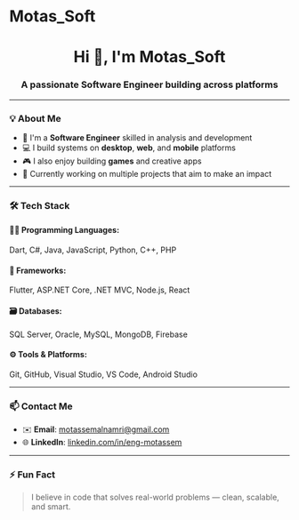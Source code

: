 # Motas_Soft
<h1 align="center">Hi 👋, I'm Motas_Soft</h1>
<h3 align="center">A passionate Software Engineer building across platforms</h3>

---

### 💡 About Me

- 🧠 I'm a **Software Engineer** skilled in analysis and development  
- 💻 I build systems on **desktop**, **web**, and **mobile** platforms  
- 🎮 I also enjoy building **games** and creative apps  
- 🚀 Currently working on multiple projects that aim to make an impact

---

### 🛠️ Tech Stack

#### 🧑‍💻 Programming Languages:
Dart, C#, Java, JavaScript, Python, C++, PHP

#### 🚀 Frameworks:
Flutter, ASP.NET Core, .NET MVC, Node.js, React

#### 🗃️ Databases:
SQL Server, Oracle, MySQL, MongoDB, Firebase

#### ⚙️ Tools & Platforms:
Git, GitHub, Visual Studio, VS Code, Android Studio

---

### 📫 Contact Me

- ✉️ **Email**: motassemalnamri@gmail.com  
- 🌐 **LinkedIn**: [linkedin.com/in/eng-motassem](https://linkedin.com/in/eng-motassem)

---

### ⚡ Fun Fact

> I believe in code that solves real-world problems — clean, scalable, and smart.
